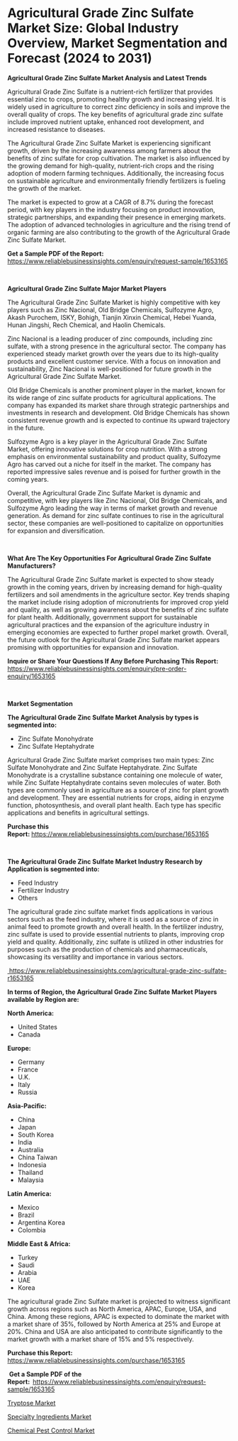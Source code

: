 <p><h1>Agricultural Grade Zinc Sulfate Market Size: Global Industry Overview, Market Segmentation and Forecast (2024 to 2031)</h1></p><p><strong>Agricultural Grade Zinc Sulfate Market Analysis and Latest Trends</strong></p>
<p><p>Agricultural Grade Zinc Sulfate is a nutrient-rich fertilizer that provides essential zinc to crops, promoting healthy growth and increasing yield. It is widely used in agriculture to correct zinc deficiency in soils and improve the overall quality of crops. The key benefits of agricultural grade zinc sulfate include improved nutrient uptake, enhanced root development, and increased resistance to diseases.</p><p>The Agricultural Grade Zinc Sulfate Market is experiencing significant growth, driven by the increasing awareness among farmers about the benefits of zinc sulfate for crop cultivation. The market is also influenced by the growing demand for high-quality, nutrient-rich crops and the rising adoption of modern farming techniques. Additionally, the increasing focus on sustainable agriculture and environmentally friendly fertilizers is fueling the growth of the market.</p><p>The market is expected to grow at a CAGR of 8.7% during the forecast period, with key players in the industry focusing on product innovation, strategic partnerships, and expanding their presence in emerging markets. The adoption of advanced technologies in agriculture and the rising trend of organic farming are also contributing to the growth of the Agricultural Grade Zinc Sulfate Market.</p></p>
<p><strong>Get a Sample PDF of the Report:&nbsp;</strong> <a href="https://www.reliablebusinessinsights.com/enquiry/request-sample/1653165">https://www.reliablebusinessinsights.com/enquiry/request-sample/1653165</a></p>
<p>&nbsp;</p>
<p><strong>Agricultural Grade Zinc Sulfate Major Market Players</strong></p>
<p><p>The Agricultural Grade Zinc Sulfate Market is highly competitive with key players such as Zinc Nacional, Old Bridge Chemicals, Sulfozyme Agro, Akash Purochem, ISKY, Bohigh, Tianjin Xinxin Chemical, Hebei Yuanda, Hunan Jingshi, Rech Chemical, and Haolin Chemicals.</p><p>Zinc Nacional is a leading producer of zinc compounds, including zinc sulfate, with a strong presence in the agricultural sector. The company has experienced steady market growth over the years due to its high-quality products and excellent customer service. With a focus on innovation and sustainability, Zinc Nacional is well-positioned for future growth in the Agricultural Grade Zinc Sulfate Market.</p><p>Old Bridge Chemicals is another prominent player in the market, known for its wide range of zinc sulfate products for agricultural applications. The company has expanded its market share through strategic partnerships and investments in research and development. Old Bridge Chemicals has shown consistent revenue growth and is expected to continue its upward trajectory in the future.</p><p>Sulfozyme Agro is a key player in the Agricultural Grade Zinc Sulfate Market, offering innovative solutions for crop nutrition. With a strong emphasis on environmental sustainability and product quality, Sulfozyme Agro has carved out a niche for itself in the market. The company has reported impressive sales revenue and is poised for further growth in the coming years.</p><p>Overall, the Agricultural Grade Zinc Sulfate Market is dynamic and competitive, with key players like Zinc Nacional, Old Bridge Chemicals, and Sulfozyme Agro leading the way in terms of market growth and revenue generation. As demand for zinc sulfate continues to rise in the agricultural sector, these companies are well-positioned to capitalize on opportunities for expansion and diversification.</p></p>
<p>&nbsp;</p>
<p><strong>What Are The Key Opportunities For Agricultural Grade Zinc Sulfate Manufacturers?</strong></p>
<p><p>The Agricultural Grade Zinc Sulfate market is expected to show steady growth in the coming years, driven by increasing demand for high-quality fertilizers and soil amendments in the agriculture sector. Key trends shaping the market include rising adoption of micronutrients for improved crop yield and quality, as well as growing awareness about the benefits of zinc sulfate for plant health. Additionally, government support for sustainable agricultural practices and the expansion of the agriculture industry in emerging economies are expected to further propel market growth. Overall, the future outlook for the Agricultural Grade Zinc Sulfate market appears promising with opportunities for expansion and innovation.</p></p>
<p><strong>Inquire or Share Your Questions If Any Before Purchasing This Report:</strong> <a href="https://www.reliablebusinessinsights.com/enquiry/pre-order-enquiry/1653165">https://www.reliablebusinessinsights.com/enquiry/pre-order-enquiry/1653165</a></p>
<p>&nbsp;</p>
<p><strong>Market Segmentation</strong></p>
<p><strong>The Agricultural Grade Zinc Sulfate Market Analysis by types is segmented into:</strong></p>
<p><ul><li>Zinc Sulfate Monohydrate</li><li>Zinc Sulfate Heptahydrate</li></ul></p>
<p><p>Agricultural Grade Zinc Sulfate market comprises two main types: Zinc Sulfate Monohydrate and Zinc Sulfate Heptahydrate. Zinc Sulfate Monohydrate is a crystalline substance containing one molecule of water, while Zinc Sulfate Heptahydrate contains seven molecules of water. Both types are commonly used in agriculture as a source of zinc for plant growth and development. They are essential nutrients for crops, aiding in enzyme function, photosynthesis, and overall plant health. Each type has specific applications and benefits in agricultural settings.</p></p>
<p><strong>Purchase this Report:&nbsp;</strong><a href="https://www.reliablebusinessinsights.com/purchase/1653165">https://www.reliablebusinessinsights.com/purchase/1653165</a></p>
<p>&nbsp;</p>
<p><strong>The Agricultural Grade Zinc Sulfate Market Industry Research by Application is segmented into:</strong></p>
<p><ul><li>Feed Industry</li><li>Fertilizer Industry</li><li>Others</li></ul></p>
<p><p>The agricultural grade zinc sulfate market finds applications in various sectors such as the feed industry, where it is used as a source of zinc in animal feed to promote growth and overall health. In the fertilizer industry, zinc sulfate is used to provide essential nutrients to plants, improving crop yield and quality. Additionally, zinc sulfate is utilized in other industries for purposes such as the production of chemicals and pharmaceuticals, showcasing its versatility and importance in various sectors.</p></p>
<p><a href="https://www.reliablebusinessinsights.com/agricultural-grade-zinc-sulfate-r1653165">&nbsp;https://www.reliablebusinessinsights.com/agricultural-grade-zinc-sulfate-r1653165</a></p>
<p><strong>In terms of Region, the Agricultural Grade Zinc Sulfate Market Players available by Region are:</strong></p>
<p>
    <p> <strong> North America: </strong>
        <ul>
            <li>United States</li>
            <li>Canada</li>
        </ul>
        </p> 
    <p> <strong> Europe: </strong>
        <ul>
            <li>Germany</li>
            <li>France</li>
            <li>U.K.</li>
            <li>Italy</li>
            <li>Russia</li>
        </ul>
        </p> 
    <p> <strong> Asia-Pacific: </strong>
        <ul>
            <li>China</li>
            <li>Japan</li>
            <li>South Korea</li>
            <li>India</li>
            <li>Australia</li>
            <li>China Taiwan</li>
            <li>Indonesia</li>
            <li>Thailand</li>
            <li>Malaysia</li>
        </ul>
        </p> 
    <p> <strong> Latin America: </strong>
        <ul>
            <li>Mexico</li>
            <li>Brazil</li>
            <li>Argentina Korea</li>
            <li>Colombia</li>
        </ul>
        </p> 
    <p> <strong> Middle East & Africa: </strong>
        <ul>
            <li>Turkey</li>
            <li>Saudi</li>
            <li>Arabia</li>
            <li>UAE</li>
            <li>Korea</li>
        </ul>
    </p>
    </p>
<p><p>The agricultural grade Zinc Sulfate market is projected to witness significant growth across regions such as North America, APAC, Europe, USA, and China. Among these regions, APAC is expected to dominate the market with a market share of 35%, followed by North America at 25% and Europe at 20%. China and USA are also anticipated to contribute significantly to the market growth with a market share of 15% and 5% respectively.</p></p>
<p><strong>Purchase this Report: </strong><a href="https://www.reliablebusinessinsights.com/purchase/1653165">https://www.reliablebusinessinsights.com/purchase/1653165</a></p>
<p>&nbsp;<strong>Get a Sample PDF of the Report:&nbsp;&nbsp;</strong><a href="https://www.reliablebusinessinsights.com/enquiry/request-sample/1653165">https://www.reliablebusinessinsights.com/enquiry/request-sample/1653165</a></p>
<p><strong></strong></p>
<p><p><a href="https://www.linkedin.com/pulse/insights-tryptose-market-share-competitive-landscape-period-52f4f">Tryptose Market</a></p><p><a href="https://www.linkedin.com/pulse/global-specialty-ingredients-market-opportunities-forecast-5xlpf">Specialty Ingredients Market</a></p><p><a href="https://www.linkedin.com/pulse/insights-chemical-pest-control-market-players-size-geographical-kutsf">Chemical Pest Control Market</a></p></p>
